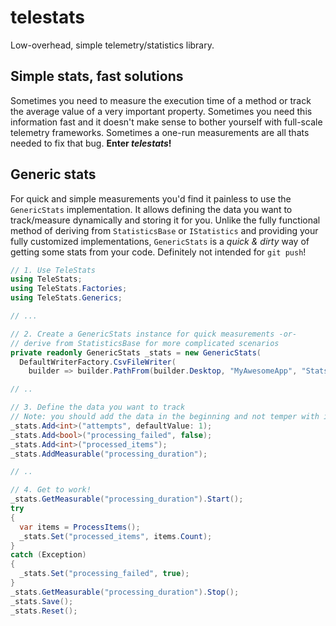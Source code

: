 # telestats
Low-overhead, simple telemetry/statistics library.

## Simple stats, fast solutions
Sometimes you need to measure the execution time of a method or track the average value of a very important property. Sometimes
you need this information fast and it doesn't make sense to bother yourself with full-scale telemetry frameworks. Sometimes a one-run
measurements are all thats needed to fix that bug. **Enter _telestats_!**

## Generic stats
For quick and simple measurements you'd find it painless to use the `GenericStats` implementation. It allows defining the data you
want to track/measure dynamically and storing it for you. Unlike the fully functional method of deriving from `StatisticsBase` or
`IStatistics` and providing your fully customized implementations, `GenericStats` is a _quick & dirty_ way of getting some stats from
your code. Definitely not intended for `git push`!

```csharp
// 1. Use TeleStats
using TeleStats;
using TeleStats.Factories;
using TeleStats.Generics;

// ...

// 2. Create a GenericStats instance for quick measurements -or-
// derive from StatisticsBase for more complicated scenarios
private readonly GenericStats _stats = new GenericStats(
  DefaultWriterFactory.CsvFileWriter(
    builder => builder.PathFrom(builder.Desktop, "MyAwesomeApp", "Stats.csv"));

// ..

// 3. Define the data you want to track
// Note: you should add the data in the beginning and not temper with it in the rest of the code
_stats.Add<int>("attempts", defaultValue: 1);
_stats.Add<bool>("processing_failed", false);
_stats.Add<int>("processed_items");
_stats.AddMeasurable("processing_duration");

// ..

// 4. Get to work!
_stats.GetMeasurable("processing_duration").Start();
try
{
  var items = ProcessItems();
  _stats.Set("processed_items", items.Count);
}
catch (Exception)
{
  _stats.Set("processing_failed", true);
}
_stats.GetMeasurable("processing_duration").Stop();
_stats.Save();
_stats.Reset();
```
